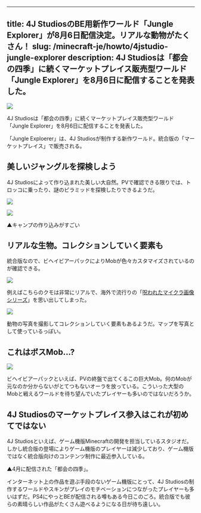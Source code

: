 
---
title: 4J StudiosのBE用新作ワールド「Jungle Explorer」が8月6日配信決定。リアルな動物がたくさん！
slug: /minecraft-je/howto/4jstudio-jungle-explorer
description: 4J Studiosは「都会の四季」に続くマーケットプレイス販売型ワールド「Jungle Explorer」を8月6日に配信することを発表した。
---

![](https://cdn-ak.f.st-hatena.com/images/fotolife/s/sasigume/20210208/20210208095447.jpg)

4J Studiosは「都会の四季」に続くマーケットプレイス販売型ワールド「Jungle Explorer」を8月6日に配信することを発表した。

「Jungle Exploerer」は、4J Studiosが制作する新作ワールド。統合版の「マーケットプレイス」で販売される。

## 美しいジャングルを探検しよう

4J Studiosによって作り込まれた美しい大自然。PVで確認できる限りでは、トロッコに乗ったり、謎のピラミッドを探検したりできるようだ。

![](https://cdn-ak.f.st-hatena.com/images/fotolife/s/sasigume/20210208/20210208120427.jpg)

![](https://cdn-ak.f.st-hatena.com/images/fotolife/s/sasigume/20210208/20210208120431.jpg)

▲キャンプの作り込みがすごい

## リアルな生物。コレクションしていく要素も

統合版なので、ビヘイビアーパックによりMobが色々カスタマイズされているのが確認できる。

![](https://cdn-ak.f.st-hatena.com/images/fotolife/s/sasigume/20210208/20210208120435.jpg)

例えばこちらのクモは非常にリアルで、海外で流行りの「[呪われたマイクラ画像シリーズ](https://www.reddit.com/r/PhoenixSC/)」を思い出してしまった。

![](https://cdn-ak.f.st-hatena.com/images/fotolife/s/sasigume/20210208/20210208120439.jpg)

動物の写真を撮影してコレクションしていく要素もあるようだ。マップを写真として使っているっぽい。

## これはボスMob…?

![](https://cdn-ak.f.st-hatena.com/images/fotolife/s/sasigume/20210208/20210208120446.jpg)

ビヘイビアーパックといえば、PVの終盤で出てくるこの巨大Mob。何のMobが元なのか分からないがとてつもないオーラを放っている。こういった大型のMobと戦えるワールドを待ち望んでいたプレイヤーも多いのではないだろうか。

## 4J Studiosのマーケットプレイス参入はこれが初めてではない

4J Studiosといえば、ゲーム機版Minecraftの開発を担当しているスタジオだ。しかし統合版の登場によりゲーム機版のプレイヤーは減少しており、ゲーム機版ではなく統合版向けのコンテンツ制作に最近参入している。

▲4月に配信された「都会の四季」。

インターネット上の作品を遊ぶ手段のないゲーム機版にとって、4J Studiosの制作するワールドやスキンがプレイのモチベーションにつながったプレイヤーも多いはずだ。PS4にやっとBEが配信される噂もある今日このごろ。統合版でも彼らの素晴らしい作品がたくさん遊べるようになる日が待ち遠しい。
